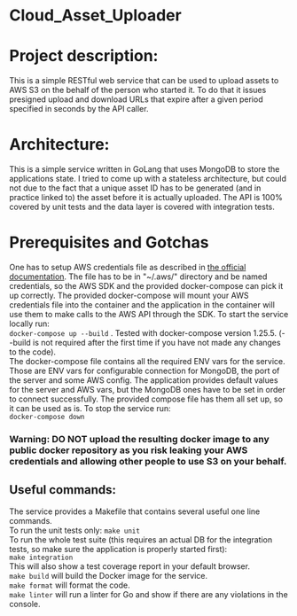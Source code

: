 # Cloud_Asset_Uploader

# Project description:
This is a simple RESTful web service that
can be used to upload assets to AWS S3 on the behalf of the person who started it. To do that it issues presigned upload and download URLs that expire after a given period specified in seconds by the API caller.

# Architecture:
This is a simple service written in GoLang that uses MongoDB to store the applications state.
I tried to come up with a stateless architecture, but could not due to the fact that a unique asset ID has
to be generated (and in practice linked to) the asset before it is actually uploaded. The API is 100% covered by unit tests and the data layer is covered with integration tests.

# Prerequisites and Gotchas
One has to setup AWS credentials file as described in [the official documentation](https://docs.aws.amazon.com/cli/latest/userguide/cli-configure-files.html). The file has to be in "~/.aws/" directory and be named credentials, so the AWS SDK and the provided docker-compose can pick it up correctly. The provided docker-compose will mount your AWS credentials file into the container
and the application in the container will use them to make calls to the AWS API through the SDK. 
To start the service locally run: <br/>
`docker-compose up --build` . Tested with docker-compose version 1.25.5. (--build is not required after the first time if you have not made any changes to the code). <br/>The docker-compose file contains all the required ENV vars for the service. Those are ENV vars for configurable connection for MongoDB, the port of the server and some AWS config. The application
provides default values for the server and AWS vars, but the MongoDB ones have to be set in order to connect successfully. The provided compose file has them all set up, so it can be used as is.
To stop the service run: <br/>
`docker-compose down`
### Warning: DO NOT upload the resulting docker image to any public docker repository as you risk leaking your AWS credentials and allowing other people to use S3 on your behalf.

## Useful commands:
The service provides a Makefile that contains several useful one line commands.<br/>
To run the unit tests only:
`make unit`<br/>
To run the whole test suite (this requires an actual DB for the integration tests, so make sure the application is properly started first):<br/>
`make integration` <br/>
This will also show a test coverage report in your default browser.<br/>
`make build` will build the Docker image for the service.<br/>
`make format` will format the code.<br/>
`make linter` will run a linter for Go and show if there are any violations in the console.
